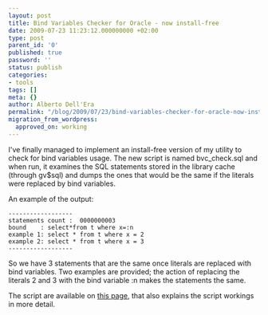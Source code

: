 ```yaml
---
layout: post
title: Bind Variables Checker for Oracle - now install-free
date: 2009-07-23 11:23:12.000000000 +02:00
type: post
parent_id: '0'
published: true
password: ''
status: publish
categories:
- tools
tags: []
meta: {}
author: Alberto Dell'Era
permalink: "/blog/2009/07/23/bind-variables-checker-for-oracle-now-install-free/"
migration_from_wordpress:
  approved_on: working
---
```

I've finally managed to implement an install-free version of my utility to check for bind variables usage. The new script is named bvc_check.sql and when run, it examines the SQL statements stored in the library cache (through gv$sql) and dumps the ones that would be the same if the literals were replaced by bind variables. 

An example of the output:
```
------------------
statements count :  0000000003
bound    : select*from t where x=:n
example 1: select * from t where x = 2
example 2: select * from t where x = 3
------------------
``` 
So we have 3 statements that are the same once literals are replaced with bind variables. Two examples are provided; the action of replacing the literals 2 and 3 with the bind variable :n makes the statements the same.

The script are available on [this page](https://github.com/alberto-dellera/bvc), that also explains the script workings in more detail.
